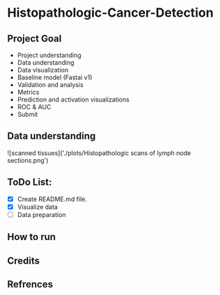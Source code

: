 # Histopathologic-Cancer-Detection

## Project Goal

* Project understanding
* Data understanding
* Data visualization
* Baseline model (Fastai v1)
* Validation and analysis
* Metrics
* Prediction and activation visualizations
* ROC & AUC
* Submit

## Data understanding
![scanned tissues]('./plots/Histopathologic scans of lymph node sections.png')

## ToDo List:

- [x] Create README.md file.
- [x] Visualize data
- [ ] Data preparation

## How to run

## Credits

## Refrences
